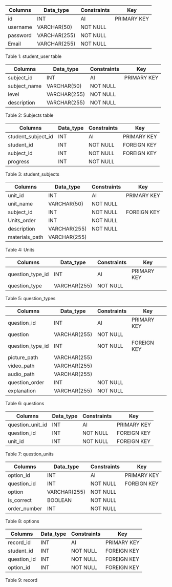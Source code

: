 


| Columns  | Data_type    | Constraints | Key         |
| -------- | ------------ | ----------- | ----------- |
| id       | INT          | AI          | PRIMARY KEY |
| username | VARCHAR(50)  | NOT NULL    |             |
| password | VARCHAR(255) | NOT NULL    |             |
| Email    | VARCHAR(255) | NOT NULL    |             |

Table 1: student_user table



| Columns      | Data_type    | Constraints | Key         |
| ------------ | ------------ | ----------- | ----------- |
| subject_id   | INT          | AI          | PRIMARY KEY |
| subject_name | VARCHAR(50)  | NOT NULL    |             |
| level        | VARCHAR(255) | NOT NULL    |             |
| description  | VARCHAR(255) | NOT NULL    |             |

Table 2: Subjects table



| Columns            | Data_type | Constraints | Key         |
| ------------------ | --------- | ----------- | ----------- |
| student_subject_id | INT       | AI          | PRIMARY KEY |
| student_id         | INT       | NOT NULL    | FOREIGN KEY |
| subject_id         | INT       | NOT NULL    | FOREIGN KEY |
| progress           | INT       | NOT NULL    |             |

Table 3: student_subjects



| Columns        | Data_type    | Constraints | Key         |
| -------------- | ------------ | ----------- | ----------- |
| unit_id        | INT          | AI          | PRIMARY KEY |
| unit_name      | VARCHAR(50)  | NOT NULL    |             |
| subject_id     | INT          | NOT NULL    | FOREIGN KEY |
| Units_order    | INT          | NOT NULL    |             |
| description    | VARCHAR(255) | NOT NULL    |             |
| materials_path | VARCHAR(255) |             |             |

Table 4: Units



| Columns          | Data_type    | Constraints | Key         |
| ---------------- | ------------ | ----------- | ----------- |
| question_type_id | INT          | AI          | PRIMARY KEY |
| question_type    | VARCHAR(255) | NOT NULL    |             |

Table 5: question_types



| Columns          | Data_type    | Constraints | Key         |
| ---------------- | ------------ | ----------- | ----------- |
| question_id      | INT          | AI          | PRIMARY KEY |
| question         | VARCHAR(255) | NOT NULL    |             |
| question_type_id | INT          | NOT NULL    | FOREIGN KEY |
| picture_path     | VARCHAR(255) |             |             |
| video_path       | VARCHAR(255) |             |             |
| audio_path       | VARCHAR(255) |             |             |
| question_order   | INT          | NOT NULL    |             |
| explanation      | VARCHAR(255) | NOT NULL    |             |

Table 6: questions



| Columns          | Data_type | Constraints | Key         |
| ---------------- | --------- | ----------- | ----------- |
| question_unit_id | INT       | AI          | PRIMARY KEY |
| question_id      | INT       | NOT NULL    | FOREIGN KEY |
| unit_id          | INT       | NOT NULL    | FOREIGN KEY |

Table 7: question_units



| Columns      | Data_type    | Constraints | Key         |
| ------------ | ------------ | ----------- | ----------- |
| option_id    | INT          | AI          | PRIMARY KEY |
| question_id  | INT          | NOT NULL    | FOREIGN KEY |
| option       | VARCHAR(255) | NOT NULL    |             |
| is_correct   | BOOLEAN      | NOT NULL    |             |
| order_number | INT          | NOT NULL    |             |

Table 8: options



| Columns     | Data_type | Constraints | Key         |
| ----------- | --------- | ----------- | ----------- |
| record_id   | INT       | AI          | PRIMARY KEY |
| student_id  | INT       | NOT NULL    | FOREIGN KEY |
| question_id | INT       | NOT NULL    | FOREIGN KEY |
| option_id   | INT       | NOT NULL    | FOREIGN KEY |

Table 9: record
